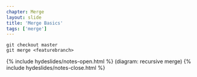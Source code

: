 ```yaml
---
chapter: Merge
layout: slide
title: 'Merge Basics'
tags: ['merge']
---
```


	git checkout master
	git merge <featurebranch>

{% include hydeslides/notes-open.html %}
(diagram: recursive merge)
{% include hydeslides/notes-close.html %}